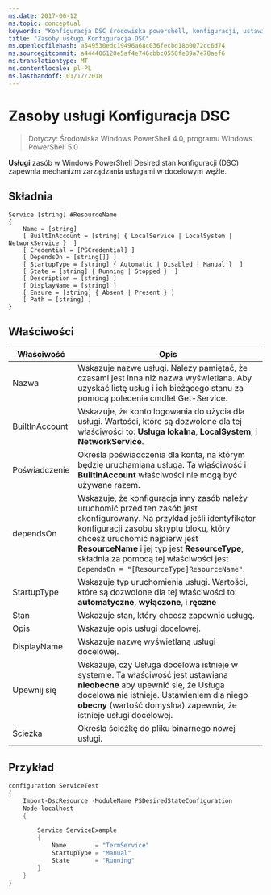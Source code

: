 ```yaml
---
ms.date: 2017-06-12
ms.topic: conceptual
keywords: "Konfiguracja DSC środowiska powershell, konfiguracji, ustawienia"
title: "Zasoby usługi Konfiguracja DSC"
ms.openlocfilehash: a549530edc19496a68c036fecbd18b0072cc6d74
ms.sourcegitcommit: a444406120e5af4e746cbbc0558fe89a7e78aef6
ms.translationtype: MT
ms.contentlocale: pl-PL
ms.lasthandoff: 01/17/2018
---
```

# <a name="dsc-service-resource"></a>Zasoby usługi Konfiguracja DSC

> Dotyczy: Środowiska Windows PowerShell 4.0, programu Windows PowerShell 5.0


**Usługi** zasób w Windows PowerShell Desired stan konfiguracji (DSC) zapewnia mechanizm zarządzania usługami w docelowym węźle.

## <a name="syntax"></a>Składnia

```
Service [string] #ResourceName
{
    Name = [string]
    [ BuiltInAccount = [string] { LocalService | LocalSystem | NetworkService }  ]
    [ Credential = [PSCredential] ]
    [ DependsOn = [string[]] ]
    [ StartupType = [string] { Automatic | Disabled | Manual }  ]
    [ State = [string] { Running | Stopped }  ]
    [ Description = [string] ]
    [ DisplayName = [string] ]
    [ Ensure = [string] { Absent | Present } ]
    [ Path = [string] ]
}
```

## <a name="properties"></a>Właściwości

|  Właściwość  |  Opis   | 
|---|---| 
| Nazwa| Wskazuje nazwę usługi. Należy pamiętać, że czasami jest inna niż nazwa wyświetlana. Aby uzyskać listę usług i ich bieżącego stanu za pomocą polecenia cmdlet Get-Service.| 
| BuiltInAccount| Wskazuje, że konto logowania do użycia dla usługi. Wartości, które są dozwolone dla tej właściwości to: **Usługa lokalna**, **LocalSystem**, i **NetworkService**.| 
| Poświadczenie| Określa poświadczenia dla konta, na którym będzie uruchamiana usługa. Ta właściwość i __BuiltinAccount__ właściwości nie mogą być używane razem.| 
| dependsOn| Wskazuje, że konfiguracja inny zasób należy uruchomić przed ten zasób jest skonfigurowany. Na przykład jeśli identyfikator konfiguracji zasobu skryptu bloku, który chcesz uruchomić najpierw jest __ResourceName__ i jej typ jest __ResourceType__, składnia za pomocą tej właściwości jest `DependsOn = "[ResourceType]ResourceName"`.| 
| StartupType| Wskazuje typ uruchomienia usługi. Wartości, które są dozwolone dla tej właściwości to: **automatyczne**, **wyłączone**, i **ręczne**| 
| Stan| Wskazuje stan, który chcesz zapewnić usługę.| 
| Opis | Wskazuje opis usługi docelowej.| 
| DisplayName | Wskazuje nazwę wyświetlaną usługi docelowej.| 
| Upewnij się | Wskazuje, czy Usługa docelowa istnieje w systemie. Ta właściwość jest ustawiana **nieobecne** aby upewnić się, że Usługa docelowa nie istnieje. Ustawieniem dla niego **obecny** (wartość domyślna) zapewnia, że istnieje usługi docelowej.|
| Ścieżka | Określa ścieżkę do pliku binarnego nowej usługi.| 

## <a name="example"></a>Przykład

```powershell
configuration ServiceTest
{
    Import-DscResource -ModuleName PSDesiredStateConfiguration
    Node localhost
    {

        Service ServiceExample
        {
            Name        = "TermService"
            StartupType = "Manual"
            State       = "Running"
        } 
    }
}
```

